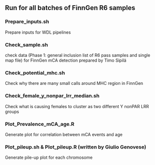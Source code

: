 ## Run for all batches of FinnGen R6 samples

### Prepare_inputs.sh
Prepare inputs for WDL pipelines



### Check_sample.sh
check data (Phase 1: general inclusion list of R6 pass samples and single map file) for FinnGen mCA detection prepared by Timo Sipilä

### Check_potential_mhc.sh
Check why there are many small calls around MHC region in FinnGen

### Check_female_y_nonpar_lrr_median.sh
Check what is causing females to cluster as two different Y nonPAR LRR groups



### Plot_Prevalence_mCA_age.R
Generate plot for correlation between mCA events and age

### Plot_pileup.sh &  Plot_pileup.R (written by Giulio Genovese)
Generate pile-up plot for each chromosome 

###




